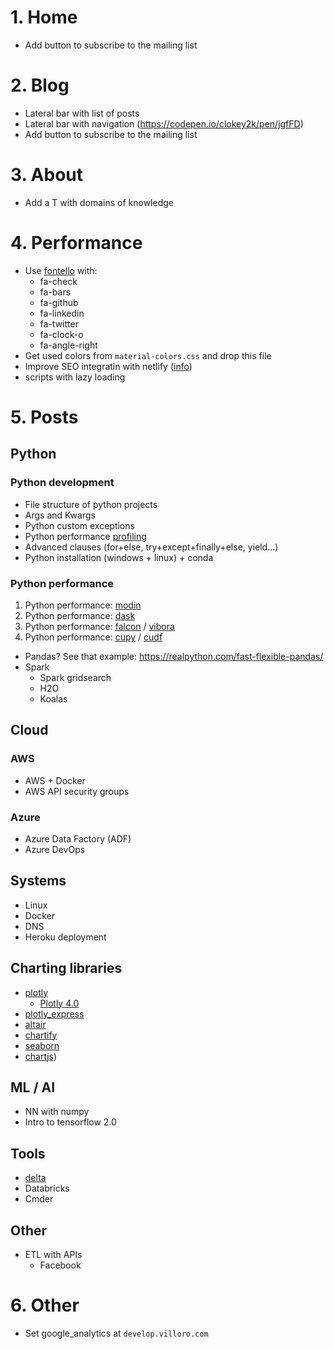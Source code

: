 # 1. Home
* Add button to subscribe to the mailing list


# 2. Blog
* Lateral bar with list of posts
* Lateral bar with navigation (https://codepen.io/clokey2k/pen/jgfFD)
* Add button to subscribe to the mailing list


# 3. About
* Add a T with domains of knowledge


# 4. Performance
* Use [fontello](http://fontello.com/) with:
    * fa-check
    * fa-bars
    * fa-github
    * fa-linkedin
    * fa-twitter
    * fa-clock-o
    * fa-angle-right
* Get used colors from `material-colors.css` and drop this file
* Improve SEO integratin with netlify ([info](https://www.codesections.com/blog/netlify/))
* scripts with lazy loading


# 5. Posts

## Python

### Python development
* File structure of python projects
* Args and Kwargs
* Python custom exceptions
* Python performance [profiling](https://scikit-learn.org/stable/developers/performance.html)
* Advanced clauses (for+else, try+except+finally+else, yield...)
* Python installation (windows + linux) + conda

### Python performance
1. Python performance: [modin](https://towardsdatascience.com/get-faster-pandas-with-modin-even-on-your-laptops-b527a2eeda74)
2. Python performance: [dask](http://docs.dask.org/en/latest/why.html)
3. Python performance: [falcon](https://falconframework.org/) / [vibora](https://github.com/vibora-io/vibora)
4. Python performance: [cupy](https://github.com/cupy/cupy) / [cudf](https://github.com/rapidsai/cudf)

* Pandas? See that example: https://realpython.com/fast-flexible-pandas/
* Spark
    * Spark gridsearch
    * H2O
    * Koalas

## Cloud

### AWS
* AWS + Docker
* AWS API security groups

### Azure
* Azure Data Factory (ADF)
* Azure DevOps

## Systems
* Linux
* Docker
* DNS
* Heroku deployment

## Charting libraries
* [plotly](https://plot.ly/python/)
    * [Plotly 4.0](https://medium.com/plotly/plotly-py-4-0-is-here-offline-only-express-first-displayable-anywhere-fc444e5659ee)
* [plotly_express](https://github.com/plotly/plotly_express/)
* [altair](https://altair-viz.github.io/)
* [chartify](https://chartify.io/)
* [seaborn](https://seaborn.pydata.org/)
* [chartjs](https://www.chartjs.org/))

## ML / AI
* NN with numpy
* Intro to tensorflow 2.0

## Tools
* [delta](https://delta.io/)
* Databricks
* Cmder

## Other
* ETL with APIs
    * Facebook


# 6. Other

* Set google_analytics at `develop.villoro.com`
